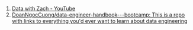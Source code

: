 
1. [Data with Zach - YouTube](https://www.youtube.com/@EcZachly_/videos)
2. [DoanNgocCuong/data-engineer-handbook---bootcamp: This is a repo with links to everything you'd ever want to learn about data engineering](https://github.com/DoanNgocCuong/data-engineer-handbook---bootcamp)